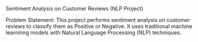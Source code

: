 Sentiment Analysis on Customer Reviews (NLP Project)

Problem Statement: 
This project performs sentiment analysis on customer reviews to classify them as Positive or Negative. It uses traditional machine learninng models with Natural Language Processing (NLP) techniques.
